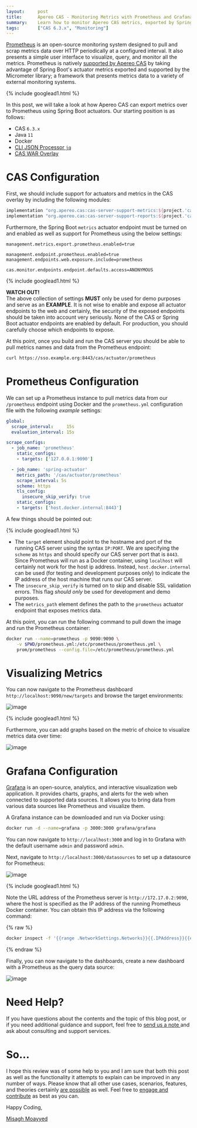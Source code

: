 ```yaml
---
layout:     post
title:      Apereo CAS - Monitoring Metrics with Prometheus and Grafana
summary:    Learn how to monitor Apereo CAS metrics, exported by Spring Boot actuators, using the open-source monitoring system, Prometheus. 
tags:       ["CAS 6.3.x", "Monitoring"]
---
```


[Prometheus](https://prometheus.io/) is an open-source monitoring system designed to pull and scrap metrics data over HTTP periodically at a configured interval. It also presents a simple user interface to visualize, query, and monitor all the metrics. Prometheus is natively [supported by Apereo CAS](https://apereo.github.io/cas/6.3.x/monitoring/Configuring-Metrics.html) by taking advantage of Spring Boot's actuator metrics exported and supported by the Micrometer library; a framework that presents metrics data to a variety of external monitoring systems. 

{% include googlead1.html  %}

In this post, we will take a look at how Apereo CAS can export metrics over to Prometheus using Spring Boot actuators. Our starting position is as follows:

- CAS `6.3.x`
- Java `11`
- Docker
- [CLI JSON Processor `jq`](https://stedolan.github.io/jq/)
- [CAS WAR Overlay](https://github.com/apereo/cas-overlay-template)

# CAS Configuration

First, we should include support for actuators and metrics in the CAS overlay by including the following modules:

```gradle
implementation "org.apereo.cas:cas-server-support-metrics:${project.'cas.version'}"
implementation "org.apereo.cas:cas-server-support-reports:${project.'cas.version'}"
```

Furthermore, the Spring Boot `metrics` actuator endpoint must be turned on and enabled as well as support for Prometheus using the below settings:

```properties 
management.metrics.export.prometheus.enabled=true

management.endpoint.prometheus.enabled=true
management.endpoints.web.exposure.include=prometheus

cas.monitor.endpoints.endpoint.defaults.access=ANONYMOUS
```

{% include googlead1.html  %}

<div class="alert alert-warning">
  <strong>WATCH OUT!</strong><br/>The above collection of settings <strong>MUST</strong> only be used for demo purposes and serve as an <strong>EXAMPLE</strong>. It is not wise to enable and expose all actuator endpoints to the web and certainly, the security of the exposed endpoints should be taken into account very seriously. None of the CAS or Spring Boot actuator endpoints are enabled by default. For production, you should carefully choose which endpoints to expose.
</div>

At this point, once you build and run the CAS server you should be able to pull metrics names and data from the Prometheus endpoint:

```bash
curl https://sso.example.org:8443/cas/actuator/prometheus
```

# Prometheus Configuration

We can set up a Prometheus instance to pull metrics data from our `/prometheus` endpoint using Docker and the `prometheus.yml` configuration file with the following *example* settings:

```yaml
global:
  scrape_interval:     15s 
  evaluation_interval: 15s 

scrape_configs:
  - job_name: 'prometheus'
    static_configs:
    - targets: ['127.0.0.1:9090']

  - job_name: 'spring-actuator'
    metrics_path: '/cas/actuator/prometheus'
    scrape_interval: 5s
    scheme: https
    tls_config:
      insecure_skip_verify: true
    static_configs:
    - targets: ['host.docker.internal:8443']
```

A few things should be pointed out:

{% include googlead1.html  %}

- The `target` element should point to the hostname and port of the running CAS server using the syntax `IP:PORT`. We are specifying the `scheme` as `https` and should specify our CAS server port that is `8443`. Since Prometheus will run as a Docker container, using `localhost` will certainly not work for the host ip address. Instead, `host.docker.internal` can be used (for testing and development purposes only) to indicate the IP address of the host machine that runs our CAS server. 
- The `insecure_skip_verify` is turned on to skip and disable SSL validation errors. This flag *should only* be used for development and demo purposes.
- The `metrics_path` element defines the path to the `prometheus` actuator endpoint that exposes metrics data.

At this point, you can run the following command to pull down the image and run the Prometheus container:

```bash
docker run --name=prometheus -p 9090:9090 \
    -v $PWD/prometheus.yml:/etc/prometheus/prometheus.yml \
    prom/prometheus --config.file=/etc/prometheus/prometheus.yml
```

# Visualizing Metrics

You can now navigate to the Prometheus dashboard `http://localhost:9090/new/targets` and browse the target environments:

![image](https://user-images.githubusercontent.com/1205228/94362564-1e32bc00-00c9-11eb-9b1f-69b7faeab485.png)

{% include googlead1.html  %}

Furthermore, you can add graphs based on the metric of choice to visualize metrics data over time:

![image](https://user-images.githubusercontent.com/1205228/94362607-71a50a00-00c9-11eb-9fb7-d15beb33fd78.png)

# Grafana Configuration

[Grafana](https://grafana.com/) is an open-source, analytics, and interactive visualization web application. It provides charts, graphs, and alerts for the web when connected to supported data sources. It allows you to bring data from various data sources like Prometheus and visualize them. 

A Grafana instance can be downloaded and run via Docker using:

```bash
docker run -d --name=grafana -p 3000:3000 grafana/grafana 
```

You can now navigate to `http://localhost:3000` and log in to Grafana with the default username `admin` and password `admin`.

Next, navigate to `http://localhost:3000/datasources` to set up a datasource for Prometheus:

![image](https://user-images.githubusercontent.com/1205228/94363706-00695500-00d1-11eb-9b79-4e0945b80f14.png)

{% include googlead1.html  %}

Note the URL address of the Prometheus server is `http://172.17.0.2:9090`, where the host is specified as the IP address of the running Prometheus Docker container. You can obtain this IP address via the following command:

{% raw %}
```bash
docker inspect -f '{{range .NetworkSettings.Networks}}{{.IPAddress}}{{end}}' prometheus 
```
{% endraw %}

Finally, you can now navigate to the dashboards, create a new dashboard with a Prometheus as the query data source:

![image](https://user-images.githubusercontent.com/1205228/94363862-0dd30f00-00d2-11eb-973c-2c7e29c3cb72.png)


# Need Help?

If you have questions about the contents and the topic of this blog post, or if you need additional guidance and support, feel free to [send us a note ](/#contact-section-header) and ask about consulting and support services.

# So...

I hope this review was of some help to you and I am sure that both this post as well as the functionality it attempts to explain can be improved in any number of ways. Please know that all other use cases, scenarios, features, and theories certainly [are possible](https://apereo.github.io/2017/02/18/onthe-theoryof-possibility/) as well. Feel free to [engage and contribute](https://apereo.github.io/cas/developer/Contributor-Guidelines.html) as best as you can.

Happy Coding,

[Misagh Moayyed](https://fawnoos.com)